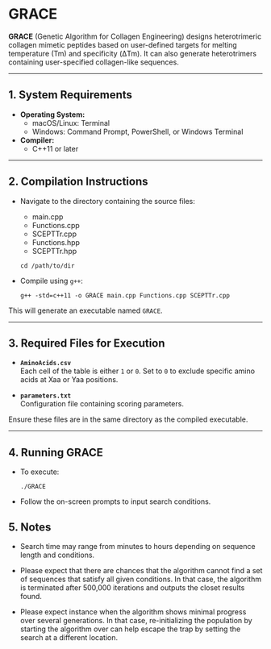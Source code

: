 # GRACE

**GRACE** (Genetic Algorithm for Collagen Engineering) designs heterotrimeric collagen mimetic peptides based on user-defined targets for melting temperature (Tm) and specificity (ΔTm). It can also generate heterotrimers containing user-specified collagen-like sequences.

---

## 1. System Requirements

- **Operating System:**
  - macOS/Linux: Terminal
  - Windows: Command Prompt, PowerShell, or Windows Terminal
- **Compiler:**
  - C++11 or later

---

## 2. Compilation Instructions

- Navigate to the directory containing the source files:
	- main.cpp
	- Functions.cpp
	- SCEPTTr.cpp
	- Functions.hpp
	- SCEPTTr.hpp


	```
 	cd /path/to/dir
	```

- Compile using `g++`:

	```
 	g++ -std=c++11 -o GRACE main.cpp Functions.cpp SCEPTTr.cpp
	```

This will generate an executable named `GRACE`.

---

## 3. Required Files for Execution

- **`AminoAcids.csv`**  
  Each cell of the table is either `1` or `0`. Set to `0` to exclude specific amino acids at Xaa or Yaa positions.

- **`parameters.txt`**  
  Configuration file containing scoring parameters.

Ensure these files are in the same directory as the compiled executable.

---

## 4. Running GRACE

- To execute:

	```
 	./GRACE
 	```

- Follow the on-screen prompts to input search conditions.

## 5. Notes
- Search time may range from minutes to hours depending on sequence length and conditions.

- Please expect that there are chances that the algorithm cannot find a set of sequences that satisfy all given conditions. In that case, the algorithm is terminated after 500,000 iterations and outputs the closet results found. 

- Please expect instance when the algorithm shows minimal progress over several generations. In that case, re-initializing the population by starting the algorithm over can help escape the trap by setting the search at a different location.
